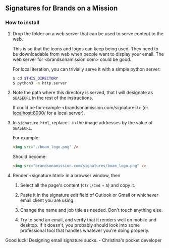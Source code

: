 ## Signatures for Brands on a Mission

### How to install

1.  Drop the folder on a web server that can be used to serve content to the
    web.

    This is so that the icons and logos can keep being used. They need to be
    downloadable from web when people want to display your email. The web server for
    <brandsonamission.com> could be good.

    For local iteration, you can trivially serve it with a simple python server:

    ```sh
    $ cd $THIS_DIRECTORY
    $ python3 -m http.server
    ```

2.  Note the path where this directory is served, that I will designate
    as `$BASEURL` in the rest of the instructions.

    It could be for example <brandsonamission.com/signatures/> (or
    <localhost:8000/> for a local server).

3.  In `signature.html`, replace `.` in the image addresses by the value of
    `$BASEURL`.

    For example:

    ```html
    <img src="./boam_logo.png" />
    ```

    Should become:

    ```html
    <img src="brandsonamission.com/signatures/boam_logo.png" />
    ```

4.  Render <signature.html> in a browser window, then

    1. Select all the page's content (`Ctrl/Cmd` + `A`) and copy it.

    2. Paste it in the signature edit field of Outlook or Gmail or whichever
       email client you are using.

    3. Change the name and job title as needed. Don't touch anything else.

    4. Try to send an email, and verify that it renders well on mobile and
       desktop. If it doesn't, you probably should look into some professional
       tool that handles whatever you're doing properly.

Good luck! Designing email signature sucks. - Christina's pocket developer
